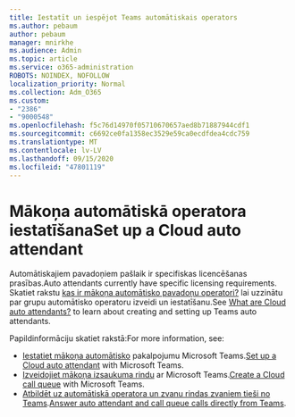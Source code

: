 ```yaml
---
title: Iestatīt un iespējot Teams automātiskais operators
ms.author: pebaum
author: pebaum
manager: mnirkhe
ms.audience: Admin
ms.topic: article
ms.service: o365-administration
ROBOTS: NOINDEX, NOFOLLOW
localization_priority: Normal
ms.collection: Adm_O365
ms.custom:
- "2386"
- "9000548"
ms.openlocfilehash: f5c76d14970f05710670657aed8b71887944cdf1
ms.sourcegitcommit: c6692ce0fa1358ec3529e59ca0ecdfdea4cdc759
ms.translationtype: MT
ms.contentlocale: lv-LV
ms.lasthandoff: 09/15/2020
ms.locfileid: "47801119"
---
```

# <a name="set-up-a-cloud-auto-attendant"></a><span data-ttu-id="39253-102">Mākoņa automātiskā operatora iestatīšana</span><span class="sxs-lookup"><span data-stu-id="39253-102">Set up a Cloud auto attendant</span></span>

<span data-ttu-id="39253-103">Automātiskajiem pavadoņiem pašlaik ir specifiskas licencēšanas prasības.</span><span class="sxs-lookup"><span data-stu-id="39253-103">Auto attendants currently have specific licensing requirements.</span></span> <span data-ttu-id="39253-104">Skatiet rakstu [kas ir mākoņa automātisko pavadoņu operatori?](https://docs.microsoft.com/microsoftteams/what-are-phone-system-auto-attendants) lai uzzinātu par grupu automātisko operatoru izveidi un iestatīšanu.</span><span class="sxs-lookup"><span data-stu-id="39253-104">See [What are Cloud auto attendants?](https://docs.microsoft.com/microsoftteams/what-are-phone-system-auto-attendants) to learn about creating and setting up Teams auto attendants.</span></span> 

<span data-ttu-id="39253-105">Papildinformāciju skatiet rakstā:</span><span class="sxs-lookup"><span data-stu-id="39253-105">For more information, see:</span></span>

- <span data-ttu-id="39253-106">[Iestatiet mākoņa automātisko](https://docs.microsoft.com/microsoftteams/create-a-phone-system-auto-attendant) pakalpojumu Microsoft Teams.</span><span class="sxs-lookup"><span data-stu-id="39253-106">[Set up a Cloud auto attendant](https://docs.microsoft.com/microsoftteams/create-a-phone-system-auto-attendant) with Microsoft Teams.</span></span> 
- <span data-ttu-id="39253-107">[Izveidojiet mākoņa izsaukuma rindu](https://docs.microsoft.com/microsoftteams/create-a-phone-system-call-queue) ar Microsoft Teams.</span><span class="sxs-lookup"><span data-stu-id="39253-107">[Create a Cloud call queue](https://docs.microsoft.com/microsoftteams/create-a-phone-system-call-queue) with Microsoft Teams.</span></span> 
- <span data-ttu-id="39253-108">[Atbildēt uz automātiskā operatora un zvanu rindas zvaniem tieši no Teams](https://docs.microsoft.com/microsoftteams/answer-auto-attendant-and-call-queue-calls).</span><span class="sxs-lookup"><span data-stu-id="39253-108">[Answer auto attendant and call queue calls directly from Teams](https://docs.microsoft.com/microsoftteams/answer-auto-attendant-and-call-queue-calls).</span></span> 